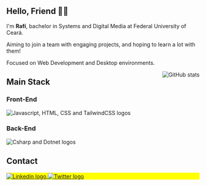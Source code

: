 ## Hello, Friend 👋🏻
<p>I'm <strong>Rafí</strong>, bachelor in Systems and Digital Media at Federal University of Ceará.</p>
<p>Aiming to join a team with engaging projects, and hoping to learn a lot with them!</p>
<p>Focused on Web Development and Desktop environments.</p>

<img align="right" src="https://github-readme-stats.vercel.app/api/top-langs/?username=rafimota&theme=blue-green" alt="GitHub stats">

<h2>Main Stack</h2>
<h3>Front-End</h3>
<img align="center" src="https://skillicons.dev/icons?i=js,html,css,tailwind" alt="Javascript, HTML, CSS and TailwindCSS logos"/>
<h3>Back-End</h3>
<img align="center" src="https://skillicons.dev/icons?i=cs,dotnet" alt="Csharp and Dotnet logos"/>
<!-- <h3>Database</h3>
<img align="center" src="https://skillicons.dev/icons?i=azure" alt="Javascript, HTML, CSS and TailwindCSS logos"/> -->
<p align="left">

<!-- <img align="center" src="https://img.shields.io/badge/Tailwind_CSS-38B2AC?style=for-the-badge&logo=tailwind-css&logoColor=white" alt="Tailwind CSS"/> -->
</p>

<h2>Contact</h2>

<p align="left" style="background:yellow">
<a href="https://linkedin.com/in/rafimota" target="_blank">
<img align="center" src="https://skillicons.dev/icons?i=linkedin" alt="Linkedin logo"/>
</a>
<a href="https://twitter.com/rafimota" target="_blank">
  <img align="center" src="https://skillicons.dev/icons?i=twitter" alt="Twitter logo"/>
</a>

</p>
<!-- <a href="https://instagram.com/rafimota" target="_blank">
 <img align="center" src="https://img.shields.io/badge/Instagram-E4405F?style=for-the-badge&logo=instagram&logoColor=white" alt="instagram"/>
</a> --!>


